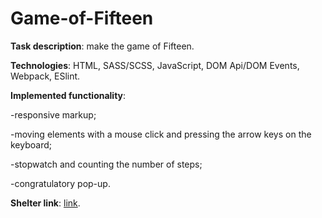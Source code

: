 # Game-of-Fifteen

**Task description**: make the game of Fifteen.

**Technologies**: HTML, SASS/SCSS, JavaScript, DOM Api/DOM Events, Webpack, ESlint.

**Implemented functionality**: 

-responsive markup;

-moving elements with a mouse click and pressing the arrow keys on the keyboard;

-stopwatch and counting the number of steps;

-congratulatory pop-up.

**Shelter link**: [link](https://maryiavarabyevaa.github.io/shelter/pages/main/index.html).
